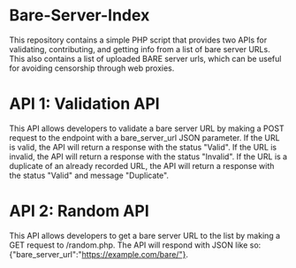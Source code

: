 # Bare-Server-Index
This repository contains a simple PHP script that provides two APIs for validating, contributing, and getting info from a list of bare server URLs.
This also contains a list of uploaded BARE server urls, which can be useful for avoiding censorship through web proxies.

# API 1: Validation API
This API allows developers to validate a bare server URL by making a POST request to the endpoint with a bare_server_url JSON parameter. If the URL is valid, the API will return a response with the status "Valid". If the URL is invalid, the API will return a response with the status "Invalid". If the URL is a duplicate of an already recorded URL, the API will return a response with the status "Valid" and message "Duplicate". 

# API 2: Random API
This API allows developers to get a bare server URL to the list by making a GET request to /random.php. The API will respond with JSON like so: {"bare_server_url":"https://example.com/bare/"}.
